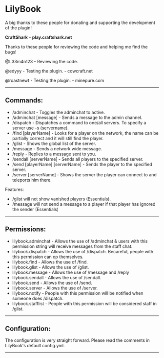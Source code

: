 
# LilyBook

A big thanks to these people for donating and supporting the development of the plugin!

**CraftShark** - **play.craftshark.net**

Thanks to these people for reviewing the code and helping me find the bugs!

@L33m4n123 - Reviewing the code.

@edyyy - Testing the plugin. - cowcraft.net

@roastnewt - Testing the plugin. - minepure.com

----------

## Commands:

 - /adminchat - Toggles the adminchat to active.
 - /adminchat [message] - Sends a message to the admin channel.
 - /dispatch - Dispatches a command to one/all servers. To specify a server use -s (servername).
 - /find [playerName] - Looks for a player on the network, the name can be partially correct and it will still find the player.
 - /glist - Shows the global list of the server.
 - /message - Sends a network wide message.
 - /reply - Replies to a message sent to you.
 - /sendall [serverName] - Sends all players to the specified server.
 - /send [playerName] [serverName] - Sends the player to the specified server.
 - /server [serverName] - Shows the server the player can connect to and teleports him there.

Features:

+ /glist will not show vanished players (Essentials).
+ /message will not send a message to a player if that player has ignored the sender (Essentials)

 ----------
 
## Permissions:

 - lilybook.adminchat - Allows the use of /adminchat & users with this permission string will receive messages from the staff chat.
 - lilybook.dispatch - Allows the use of /dispatch. Becareful, people with this permission can op themselves.
 - lilybook.find - Allows the use of /find.
 - lilybook.glist - Allows the use of /glist.
 - lilybook.message - Allows the use of /message and /reply
 - lilybook.sendall - Allows the use of /sendall.
 - lilybook.send - Allows the use of /send.
 - lilybook.server - Allows the use of /server.
 - lilybook.notify - People with this permission will be notified when someone does /dispatch.
 - lilybook.stafflist - People with this permission will be considered staff in /glist.

----------

## Configuration:

The configuration is very straight forward.
Please read the comments in LilyBook's default config.yml.

----------